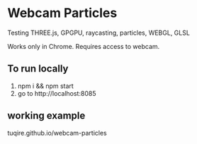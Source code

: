 # Webcam Particles
Testing THREE.js, GPGPU, raycasting, particles, WEBGL, GLSL

Works only in Chrome. Requires access to webcam.

## To run locally
1) npm i && npm start
2) go to http://localhost:8085

## working example
tuqire.github.io/webcam-particles

